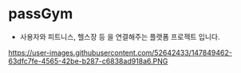 # passGym

- 사용자와 피트니스, 헬스장 등 을 연결해주는 플랫폼 프로젝트 입니다.

https://user-images.githubusercontent.com/52642433/147849462-63dfc7fe-4565-42be-b287-c6838ad918a6.PNG
